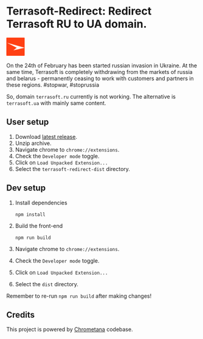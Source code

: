 # Terrasoft-Redirect: Redirect Terrasoft RU to UA domain.

![Logo](images/logo-128.png)

On the 24th of February has been started russian invasion in Ukraine. At the same time, Terrasoft is completely withdrawing from the markets of russia and belarus - permanently ceasing to work with customers and partners in these regions. #stopwar, #stoprussia

So, domain `terrasoft.ru` currently is not working. The alternative is `terrasoft.ua` with mainly same content. 


## User setup

1. Download [latest release](https://github.com/heabijay/terrasoft-redirect/releases/latest).
2. Unzip archive.
3. Navigate chrome to `chrome://extensions`.
4. Check the `Developer mode` toggle.
5. Click on `Load Unpacked Extension...`
6. Select the `terrasoft-redirect-dist` directory.


## Dev setup

1. Install dependencies

    ```
    npm install
    ```

2. Build the front-end

    ```
    npm run build
    ```

3. Navigate chrome to `chrome://extensions`.
4. Check the `Developer mode` toggle.
5. Click on `Load Unpacked Extension...`
6. Select the `dist` directory.

Remember to re-run `npm run build` after making changes!


## Credits

This project is powered by [Chrometana](https://github.com/TheoBr/Chrometana) codebase.
